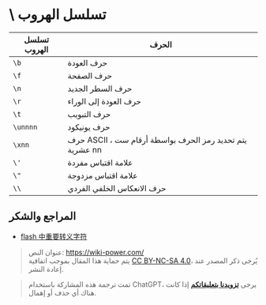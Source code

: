 # \ تسلسل الهروب

| تسلسل الهروب | الحرف |
| -------- | ------------------------------------------ |
| `\b`     | حرف العودة |
| `\f`     | حرف الصفحة |
| `\n`     | حرف السطر الجديد |
| `\r`     | حرف العودة إلى الوراء |
| `\t`     | حرف التبويب |
| `\unnnn` | حرف يونيكود |
| `\xnn`   | حرف ASCII ، يتم تحديد رمز الحرف بواسطة أرقام ست عشرية nn |
| `\'`     | علامة اقتباس مفردة |
| `\"`     | علامة اقتباس مزدوجة |
| `\\`     | حرف الانعكاس الخلفي الفردي |

## المراجع والشكر

- [flash 中重要转义字符](https://www.dianziwang.net/thread-41585-1-1.html)

> عنوان النص: <https://wiki-power.com/>  
> يتم حماية هذا المقال بموجب اتفاقية [CC BY-NC-SA 4.0](https://creativecommons.org/licenses/by/4.0/deed.zh)، يُرجى ذكر المصدر عند إعادة النشر.

> تمت ترجمة هذه المشاركة باستخدام ChatGPT، يرجى [**تزويدنا بتعليقاتكم**](https://github.com/linyuxuanlin/Wiki_MkDocs/issues/new) إذا كانت هناك أي حذف أو إهمال.